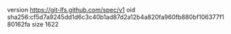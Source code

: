 version https://git-lfs.github.com/spec/v1
oid sha256:cf5d7a9245dd1d6c3c40b1ad87d2a12b4a820fa960fb880bf106377f180162fa
size 1622
